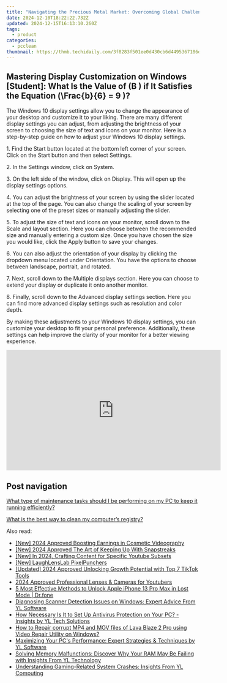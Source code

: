 ```yaml
---
title: "Navigating the Precious Metal Market: Overcoming Global Challenges with Resilient Forecasts - Insights by YL Computing"
date: 2024-12-10T18:22:22.732Z
updated: 2024-12-15T16:13:10.260Z
tags:
  - product
categories:
  - pcclean
thumbnail: https://thmb.techidaily.com/3f8283f501ee0d430cb6d4495367186d5cee7442e26fa273382b19ae26cbaade.png
---
```


## Mastering Display Customization on Windows [Student]: What Is the Value of \(B \) if It Satisfies the Equation \(\Frac{b}{6} = 9 \)?

The Windows 10 display settings allow you to change the appearance of your desktop and customize it to your liking. There are many different display settings you can adjust, from adjusting the brightness of your screen to choosing the size of text and icons on your monitor. Here is a step-by-step guide on how to adjust your Windows 10 display settings. 

1\. Find the Start button located at the bottom left corner of your screen. Click on the Start button and then select Settings.

2\. In the Settings window, click on System.

3\. On the left side of the window, click on Display. This will open up the display settings options. 

4\. You can adjust the brightness of your screen by using the slider located at the top of the page. You can also change the scaling of your screen by selecting one of the preset sizes or manually adjusting the slider.

5\. To adjust the size of text and icons on your monitor, scroll down to the Scale and layout section. Here you can choose between the recommended size and manually entering a custom size. Once you have chosen the size you would like, click the Apply button to save your changes.

6\. You can also adjust the orientation of your display by clicking the dropdown menu located under Orientation. You have the options to choose between landscape, portrait, and rotated.

7\. Next, scroll down to the Multiple displays section. Here you can choose to extend your display or duplicate it onto another monitor.

8\. Finally, scroll down to the Advanced display settings section. Here you can find more advanced display settings such as resolution and color depth. 

By making these adjustments to your Windows 10 display settings, you can customize your desktop to fit your personal preference. Additionally, these settings can help improve the clarity of your monitor for a better viewing experience.

<!-- affiliate ads begin -->
<iframe width="560" height="315" src="https://www.youtube.com/embed/c17xsnbinCQ?si=xHKslFgC3QbxY4qW" title="YouTube video player" frameborder="0" allow="accelerometer; autoplay; clipboard-write; encrypted-media; gyroscope; picture-in-picture; web-share" referrerpolicy="strict-origin-when-cross-origin" allowfullscreen></iframe>
<!-- affiliate ads end -->

## Post navigation

[What type of maintenance tasks should I be performing on my PC to keep it running efficiently?](https://tools.techidaily.com/pcclean/products/)

[What is the best way to clean my computer’s registry?](https://tools.techidaily.com/pcclean/products/)

<ins class="adsbygoogle"
     style="display:block"
     data-ad-format="autorelaxed"
     data-ad-client="ca-pub-7571918770474297"
     data-ad-slot="1223367746"></ins>

<ins class="adsbygoogle"
     style="display:block"
     data-ad-client="ca-pub-7571918770474297"
     data-ad-slot="8358498916"
     data-ad-format="auto"
     data-full-width-responsive="true"></ins>

<span class="atpl-alsoreadstyle">Also read:</span>
<div><ul>
<li><a href="https://youtube-webster.techidaily.com/024-approved-boosting-earnings-in-cosmetic-videography/"><u>[New] 2024 Approved Boosting Earnings in Cosmetic Videography</u></a></li>
<li><a href="https://snapchat-videos.techidaily.com/new-2024-approved-the-art-of-keeping-up-with-snapstreaks/"><u>[New] 2024 Approved The Art of Keeping Up With Snapstreaks</u></a></li>
<li><a href="https://facebook-video-footage.techidaily.com/new-in-2024-crafting-content-for-specific-youtube-subsets/"><u>[New] In 2024, Crafting Content for Specific Youtube Subsets</u></a></li>
<li><a href="https://fox-glue.techidaily.com/new-laughlenslab-pixelpunchers/"><u>[New] LaughLensLab PixelPunchers</u></a></li>
<li><a href="https://tiktok-video-recordings.techidaily.com/updated-2024-approved-unlocking-growth-potential-with-top-7-tiktok-tools/"><u>[Updated] 2024 Approved Unlocking Growth Potential with Top 7 TikTok Tools</u></a></li>
<li><a href="https://youtube-data.techidaily.com/approved-professional-lenses-and-cameras-for-youtubers/"><u>2024 Approved Professional Lenses & Cameras for Youtubers</u></a></li>
<li><a href="https://iphone-unlock.techidaily.com/5-most-effective-methods-to-unlock-apple-iphone-13-pro-max-in-lost-mode-drfone-by-drfone-ios/"><u>5 Most Effective Methods to Unlock Apple iPhone 13 Pro Max in Lost Mode | Dr.fone</u></a></li>
<li><a href="https://discover-amazing.techidaily.com/diagnosing-scanner-detection-issues-on-windows-expert-advice-from-yl-software/"><u>Diagnosing Scanner Detection Issues on Windows: Expert Advice From YL Software</u></a></li>
<li><a href="https://discover-amazing.techidaily.com/how-necessary-is-it-to-set-up-antivirus-protection-on-your-pc-insights-by-yl-tech-solutions/"><u>How Necessary Is It to Set Up Antivirus Protection on Your PC? - Insights by YL Tech Solutions</u></a></li>
<li><a href="https://blog-min.techidaily.com/how-to-repair-corrupt-mp4-and-mov-files-of-lava-blaze-2-pro-using-video-repair-utility-on-windows-by-stellar-video-repair-mobile-video-repair/"><u>How to Repair corrupt MP4 and MOV files of Lava Blaze 2 Pro using Video Repair Utility on Windows? </u></a></li>
<li><a href="https://discover-amazing.techidaily.com/maximizing-your-pcs-performance-expert-strategies-and-techniques-by-yl-software/"><u>Maximizing Your PC's Performance: Expert Strategies & Techniques by YL Software</u></a></li>
<li><a href="https://discover-amazing.techidaily.com/solving-memory-malfunctions-discover-why-your-ram-may-be-failing-with-insights-from-yl-technology/"><u>Solving Memory Malfunctions: Discover Why Your RAM May Be Failing with Insights From YL Technology</u></a></li>
<li><a href="https://discover-amazing.techidaily.com/understanding-gaming-related-system-crashes-insights-from-yl-computing/"><u>Understanding Gaming-Related System Crashes: Insights From YL Computing</u></a></li>
</ul></div>

